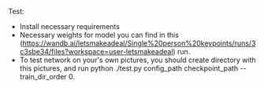 Test:
- Install necessary requirements
- Necessary weights for model you can find in this (https://wandb.ai/letsmakeadeal/Single%20person%20keypoints/runs/3c3sbe34/files?workspace=user-letsmakeadeal) run.
- To test network on your's own pictures, you should create directory with this pictures, and run python ./test.py config_path checkpoint_path --train_dir_order 0.
